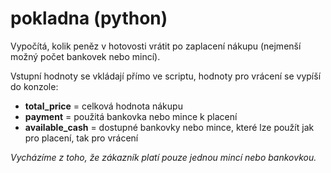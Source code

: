 # pokladna (python)
Vypočítá, kolik peněz v hotovosti vrátit po zaplacení nákupu (nejmenší možný počet bankovek nebo mincí).

Vstupní hodnoty se vkládají přímo ve scriptu, hodnoty pro vrácení se vypíší do konzole:

- **total_price** = celková hodnota nákupu
- **payment** = použitá bankovka nebo mince k placení
- **available_cash** = dostupné bankovky nebo mince, které lze použít jak pro placení, tak pro vrácení

*Vycházíme z toho, že zákazník platí pouze jednou mincí nebo bankovkou.*
